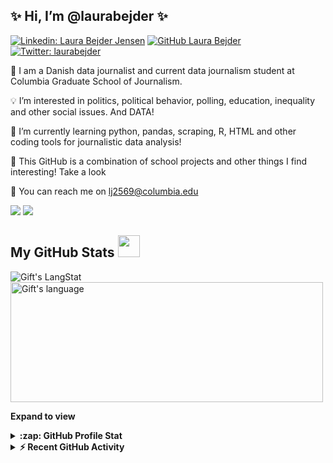 ## ✨ Hi, I’m @laurabejder ✨

[![Linkedin: Laura Bejder Jensen](https://img.shields.io/badge/-laurabejder-blue?style=flat-square&logo=Linkedin&logoColor=white&link=https://www.linkedin.com/in/laurabejder/)](https://www.linkedin.com/in/laura-bejder-jensen-812536171/)
[![GitHub Laura Bejder](https://img.shields.io/github/followers/laurabejder?label=follow&style=social)](https://github.com/laurabejder)
[![Twitter: laurabejder](https://img.shields.io/twitter/follow/laurabejder?style=social)](https://twitter.com/laurabejder)

📝 I am a Danish data journalist and current data journalism student at Columbia Graduate School of Journalism. 

💡 I’m interested in politics, political behavior, polling, education, inequality and other social issues. And DATA!

🌱 I’m currently learning python, pandas, scraping, R, HTML and other coding tools for journalistic data analysis!

🌻 This GitHub is a combination of school projects and other things I find interesting! Take a look 

📩 You can reach me on lj2569@columbia.edu

<a href="mailto:lj2569@columbia.edu?subject=[GitHub]%20🔥%20Prise%20de%20contact&body=Bonjour%20Stan%2C%0A%0AJe%20viens%20vers%20toi%20aujourd%27hui%20apr%C3%A8s%20avoir%20vu%20ton%20profil%20GitHub%20pour%20..."><img src="https://img.shields.io/badge/e‑mail-D14836.svg?style=for-the-badge&logo=GMail&logoColor=white"/></a> <a href="https://www.linkedin.com/in/laura-bejder-jensen-812536171/"><img src="https://img.shields.io/badge/linkedin-0077B5.svg?style=for-the-badge&logo=linkedin&logoColor=white"/></a>


  <!-- GitHub section -->

 ##  My GitHub Stats <img src = "https://i.pinimg.com/originals/65/c4/f4/65c4f452571be1261e9c623f7da488ac.gif" width = 35px> 
 
 <div>
   <img align="center" src="https://github-readme-streak-stats.herokuapp.com/?user=laurabejder" alt="Gift's LangStat" />
  <img align="center" src="https://github-readme-stats.vercel.app/api/top-langs?username=laurabejder&langs_count=10&show_icons=true&locale=en&layout=compact&theme=light" alt="Gift's language" height="192px"  width="500px"/>
</div>

**Expand to view**
<details>
  <summary><b>:zap: GitHub Profile Stat</b></summary>
  <img src="https://github-readme-stats.anuraghazra1.vercel.app/api?username=laurabejder&show_icons=true" />
</details>
<details>
  <summary><b>⚡ Recent GitHub Activity</b></summary>
  <br/>
   <a href="https://github.com/laurabejder/"><img alt="Gift' Activity Graph" src="https://activity-graph.herokuapp.com/graph?username=laurabejder&custom_title=Gift's%20Contribution%20Graph&theme=react-dark" /></a>
  <br/>
</details>

<!-- GitHub section: END -->

<!---
laurabejder/laurabejder is a ✨ special ✨ repository because its `README.md` (this file) appears on your GitHub profile.
You can click the Preview link to take a look at your changes.
--->
